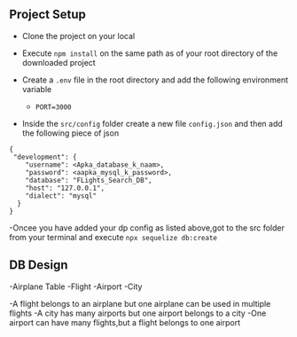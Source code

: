 ## Project Setup
- Clone the project on your local

- Execute `npm install` on the same path as of your root directory of the
downloaded project

- Create a `.env` file in the root directory and add the following environment
variable
  - `PORT=3000`

- Inside the `src/config` folder create a new file `config.json` and then add
the following piece of json

```
{
 "development": {
    "username": <Apka_database_k_naam>,
    "password": <aapka_mysql_k_password>,
    "database": "FLights_Search_DB",
    "host": "127.0.0.1",
    "dialect": "mysql"
  }
}

```

-Oncee you have added your dp config as listed above,got to the src folder from your terminal and execute `npx sequelize db:create`

## DB Design
   -Airplane Table
   -Flight
   -Airport
   -City

   -A flight belongs to an airplane but one airplane can be used in multiple flights
   -A city has many airports but one airport belongs to a city
   -One airport can have many flights,but a flight belongs to one airport
